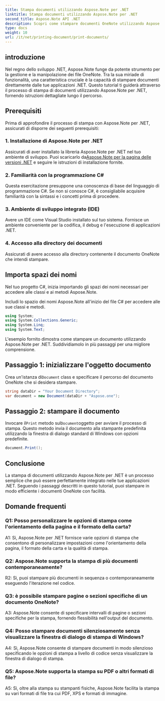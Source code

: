 ```yaml
---
title: Stampa documenti utilizzando Aspose.Note per .NET
linktitle: Stampa documenti utilizzando Aspose.Note per .NET
second_title: Aspose.Note API .NET
description: Scopri come stampare documenti OneNote utilizzando Aspose.Note per .NET. Guida passo passo per un'integrazione perfetta nelle tue applicazioni .NET.
type: docs
weight: 10
url: /it/net/printing-document/print-documents/
---
```

## introduzione

Nel regno dello sviluppo .NET, Aspose.Note funge da potente strumento per la gestione e la manipolazione dei file OneNote. Tra la sua miriade di funzionalità, una caratteristica cruciale è la capacità di stampare documenti direttamente dalle tue applicazioni .NET. Questo tutorial ti guiderà attraverso il processo di stampa di documenti utilizzando Aspose.Note per .NET, fornendo istruzioni dettagliate lungo il percorso.

## Prerequisiti

Prima di approfondire il processo di stampa con Aspose.Note per .NET, assicurati di disporre dei seguenti prerequisiti:

### 1. Installazione di Aspose.Note per .NET

 Assicurati di aver installato la libreria Aspose.Note per .NET nel tuo ambiente di sviluppo. Puoi scaricarlo da[Aspose.Note per la pagina delle versioni .NET](https://releases.aspose.com/note/net/) e seguire le istruzioni di installazione fornite.

### 2. Familiarità con la programmazione C#

Questa esercitazione presuppone una conoscenza di base del linguaggio di programmazione C#. Se non si conosce C#, è consigliabile acquisire familiarità con la sintassi e i concetti prima di procedere.

### 3. Ambiente di sviluppo integrato (IDE)

Avere un IDE come Visual Studio installato sul tuo sistema. Fornisce un ambiente conveniente per la codifica, il debug e l'esecuzione di applicazioni .NET.

### 4. Accesso alla directory dei documenti

Assicurati di avere accesso alla directory contenente il documento OneNote che intendi stampare.

## Importa spazi dei nomi

Nel tuo progetto C#, inizia importando gli spazi dei nomi necessari per accedere alle classi e ai metodi Aspose.Note.

Includi lo spazio dei nomi Aspose.Note all'inizio del file C# per accedere alle sue classi e metodi.

```csharp
using System;
using System.Collections.Generic;
using System.Linq;
using System.Text;
```

L'esempio fornito dimostra come stampare un documento utilizzando Aspose.Note per .NET. Suddividiamolo in più passaggi per una migliore comprensione.

## Passaggio 1: inizializzare l'oggetto documento

 Crea un'istanza di`Document` class e specificare il percorso del documento OneNote che si desidera stampare.

```csharp
string dataDir = "Your Document Directory";
var document = new Document(dataDir + "Aspose.one");
```

## Passaggio 2: stampare il documento

 Invocare il`Print` metodo sul`Document`oggetto per avviare il processo di stampa. Questo metodo invia il documento alla stampante predefinita utilizzando la finestra di dialogo standard di Windows con opzioni predefinite.

```csharp
document.Print();
```

## Conclusione

La stampa di documenti utilizzando Aspose.Note per .NET è un processo semplice che può essere perfettamente integrato nelle tue applicazioni .NET. Seguendo i passaggi descritti in questo tutorial, puoi stampare in modo efficiente i documenti OneNote con facilità.

## Domande frequenti

### Q1: Posso personalizzare le opzioni di stampa come l'orientamento della pagina e il formato della carta?

A1: Sì, Aspose.Note per .NET fornisce varie opzioni di stampa che consentono di personalizzare impostazioni come l'orientamento della pagina, il formato della carta e la qualità di stampa.

### Q2: Aspose.Note supporta la stampa di più documenti contemporaneamente?

R2: Sì, puoi stampare più documenti in sequenza o contemporaneamente eseguendo l'iterazione nel codice.

### Q3: è possibile stampare pagine o sezioni specifiche di un documento OneNote?

A3: Aspose.Note consente di specificare intervalli di pagine o sezioni specifiche per la stampa, fornendo flessibilità nell'output del documento.

### Q4: Posso stampare documenti silenziosamente senza visualizzare la finestra di dialogo di stampa di Windows?

A4: Sì, Aspose.Note consente di stampare documenti in modo silenzioso specificando le opzioni di stampa a livello di codice senza visualizzare la finestra di dialogo di stampa.

### Q5: Aspose.Note supporta la stampa su PDF o altri formati di file?

A5: Sì, oltre alla stampa su stampanti fisiche, Aspose.Note facilita la stampa su vari formati di file tra cui PDF, XPS e formati di immagine.